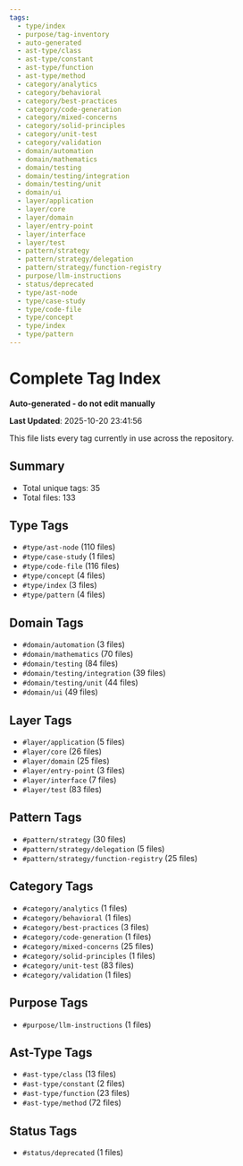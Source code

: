 ```yaml
---
tags:
  - type/index
  - purpose/tag-inventory
  - auto-generated
  - ast-type/class
  - ast-type/constant
  - ast-type/function
  - ast-type/method
  - category/analytics
  - category/behavioral
  - category/best-practices
  - category/code-generation
  - category/mixed-concerns
  - category/solid-principles
  - category/unit-test
  - category/validation
  - domain/automation
  - domain/mathematics
  - domain/testing
  - domain/testing/integration
  - domain/testing/unit
  - domain/ui
  - layer/application
  - layer/core
  - layer/domain
  - layer/entry-point
  - layer/interface
  - layer/test
  - pattern/strategy
  - pattern/strategy/delegation
  - pattern/strategy/function-registry
  - purpose/llm-instructions
  - status/deprecated
  - type/ast-node
  - type/case-study
  - type/code-file
  - type/concept
  - type/index
  - type/pattern
---
```


# Complete Tag Index

**Auto-generated - do not edit manually**

**Last Updated**: 2025-10-20 23:41:56

This file lists every tag currently in use across the repository.

## Summary

- Total unique tags: 35
- Total files: 133

## Type Tags

- `#type/ast-node` (110 files)
- `#type/case-study` (1 files)
- `#type/code-file` (116 files)
- `#type/concept` (4 files)
- `#type/index` (3 files)
- `#type/pattern` (4 files)

## Domain Tags

- `#domain/automation` (3 files)
- `#domain/mathematics` (70 files)
- `#domain/testing` (84 files)
- `#domain/testing/integration` (39 files)
- `#domain/testing/unit` (44 files)
- `#domain/ui` (49 files)

## Layer Tags

- `#layer/application` (5 files)
- `#layer/core` (26 files)
- `#layer/domain` (25 files)
- `#layer/entry-point` (3 files)
- `#layer/interface` (7 files)
- `#layer/test` (83 files)

## Pattern Tags

- `#pattern/strategy` (30 files)
- `#pattern/strategy/delegation` (5 files)
- `#pattern/strategy/function-registry` (25 files)

## Category Tags

- `#category/analytics` (1 files)
- `#category/behavioral` (1 files)
- `#category/best-practices` (3 files)
- `#category/code-generation` (1 files)
- `#category/mixed-concerns` (25 files)
- `#category/solid-principles` (1 files)
- `#category/unit-test` (83 files)
- `#category/validation` (1 files)

## Purpose Tags

- `#purpose/llm-instructions` (1 files)

## Ast-Type Tags

- `#ast-type/class` (13 files)
- `#ast-type/constant` (2 files)
- `#ast-type/function` (23 files)
- `#ast-type/method` (72 files)

## Status Tags

- `#status/deprecated` (1 files)
